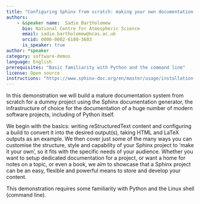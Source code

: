 ```yaml
---
title: "Configuring Sphinx from scratch: making your own documentation & making your documentation your own"
authors:
    - &speaker name:  Sadie Bartholomew
      bio: National Centre for Atmospheric Science
      email: sadie.bartholomew@ncas.ac.uk
      orcid: 0000-0002-6180-3603
      is_speaker: true
author: *speaker
category: software-demos
language: English
prerequisites: "Basic familiarity with Python and the command line"
license: Open source
instructions: "https://www.sphinx-doc.org/en/master/usage/installation.html#installation-from-pypi"
---
```

In this demonstration we will build a mature documentation system from scratch for a dummy project using the Sphinx documentation generator, the infrastructure of choice for the documentation of a huge number of modern software projects, including of Python itself.

We begin with the basics: writing reStructuredText content and configuring a build to convert it into the desired output(s), taking HTML and LaTeX outputs as an example. We then cover just some of the many ways you can customise the structure, style and capability of your Sphinx project to ‘make it your own’, so it fits with the specific needs of your audience. Whether you want to setup dedicated documentation for a project, or want a home for notes on a topic, or even a book, we aim to showcase that a Sphinx project can be an easy, flexible and powerful means to store and develop your content.

This demonstration requires some familiarity with Python and the Linux shell (command line).

